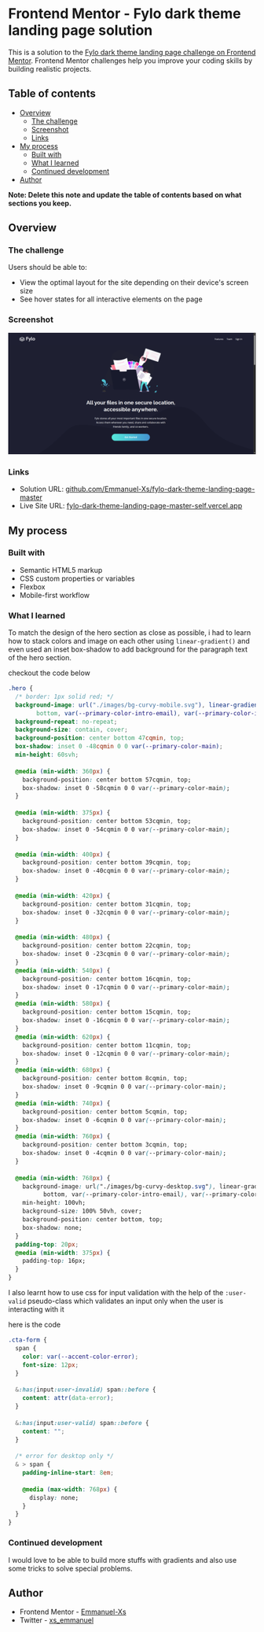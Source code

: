 # Frontend Mentor - Fylo dark theme landing page solution

This is a solution to the [Fylo dark theme landing page challenge on Frontend Mentor](https://www.frontendmentor.io/challenges/fylo-dark-theme-landing-page-5ca5f2d21e82137ec91a50fd). Frontend Mentor challenges help you improve your coding skills by building realistic projects.

## Table of contents

- [Overview](#overview)
  - [The challenge](#the-challenge)
  - [Screenshot](#screenshot)
  - [Links](#links)
- [My process](#my-process)
  - [Built with](#built-with)
  - [What I learned](#what-i-learned)
  - [Continued development](#continued-development)
- [Author](#author)

**Note: Delete this note and update the table of contents based on what sections you keep.**

## Overview

### The challenge

Users should be able to:

- View the optimal layout for the site depending on their device's screen size
- See hover states for all interactive elements on the page

### Screenshot

![screenshot of the solution](./screenshot.png)

### Links

- Solution URL: [github.com/Emmanuel-Xs/fylo-dark-theme-landing-page-master](https://github.com/Emmanuel-Xs/fylo-dark-theme-landing-page-master)
- Live Site URL: [fylo-dark-theme-landing-page-master-self.vercel.app](https://fylo-dark-theme-landing-page-master-self.vercel.app/)

## My process

### Built with

- Semantic HTML5 markup
- CSS custom properties or variables
- Flexbox
- Mobile-first workflow

### What I learned

To match the design of the hero section as close as possible, i had to learn how to stack colors and image on each other using `linear-gradient()` and even used an inset box-shadow to add background for the paragraph text of the hero section.

checkout the code below

```css
.hero {
  /* border: 1px solid red; */
  background-image: url("./images/bg-curvy-mobile.svg"), linear-gradient(to
        bottom, var(--primary-color-intro-email), var(--primary-color-intro-email));
  background-repeat: no-repeat;
  background-size: contain, cover;
  background-position: center bottom 47cqmin, top;
  box-shadow: inset 0 -48cqmin 0 0 var(--primary-color-main);
  min-height: 60svh;

  @media (min-width: 360px) {
    background-position: center bottom 57cqmin, top;
    box-shadow: inset 0 -58cqmin 0 0 var(--primary-color-main);
  }

  @media (min-width: 375px) {
    background-position: center bottom 53cqmin, top;
    box-shadow: inset 0 -54cqmin 0 0 var(--primary-color-main);
  }

  @media (min-width: 400px) {
    background-position: center bottom 39cqmin, top;
    box-shadow: inset 0 -40cqmin 0 0 var(--primary-color-main);
  }

  @media (min-width: 420px) {
    background-position: center bottom 31cqmin, top;
    box-shadow: inset 0 -32cqmin 0 0 var(--primary-color-main);
  }

  @media (min-width: 480px) {
    background-position: center bottom 22cqmin, top;
    box-shadow: inset 0 -23cqmin 0 0 var(--primary-color-main);
  }
  @media (min-width: 540px) {
    background-position: center bottom 16cqmin, top;
    box-shadow: inset 0 -17cqmin 0 0 var(--primary-color-main);
  }
  @media (min-width: 580px) {
    background-position: center bottom 15cqmin, top;
    box-shadow: inset 0 -16cqmin 0 0 var(--primary-color-main);
  }
  @media (min-width: 620px) {
    background-position: center bottom 11cqmin, top;
    box-shadow: inset 0 -12cqmin 0 0 var(--primary-color-main);
  }
  @media (min-width: 680px) {
    background-position: center bottom 8cqmin, top;
    box-shadow: inset 0 -9cqmin 0 0 var(--primary-color-main);
  }
  @media (min-width: 740px) {
    background-position: center bottom 5cqmin, top;
    box-shadow: inset 0 -6cqmin 0 0 var(--primary-color-main);
  }
  @media (min-width: 760px) {
    background-position: center bottom 3cqmin, top;
    box-shadow: inset 0 -4cqmin 0 0 var(--primary-color-main);
  }

  @media (min-width: 768px) {
    background-image: url("./images/bg-curvy-desktop.svg"), linear-gradient(to
          bottom, var(--primary-color-intro-email), var(--primary-color-intro-email));
    min-height: 100vh;
    background-size: 100% 50vh, cover;
    background-position: center bottom, top;
    box-shadow: none;
  }
  padding-top: 20px;
  @media (min-width: 375px) {
    padding-top: 16px;
  }
}
```

I also learnt how to use css for input validation with the help of the `:user-valid` pseudo-class which validates an input only when the user is interacting with it

here is the code

```css
.cta-form {
  span {
    color: var(--accent-color-error);
    font-size: 12px;
  }

  &:has(input:user-invalid) span::before {
    content: attr(data-error);
  }

  &:has(input:user-valid) span::before {
    content: "";
  }

  /* error for desktop only */
  & > span {
    padding-inline-start: 8em;

    @media (max-width: 768px) {
      display: none;
    }
  }
}
```

### Continued development

I would love to be able to build more stuffs with gradients and also use some tricks to solve special problems.

## Author

- Frontend Mentor - [Emmanuel-Xs](https://www.frontendmentor.io/profile/Emmanuel-Xs)
- Twitter - [xs_emmanuel](https://x.com/xs_emmanuel)

